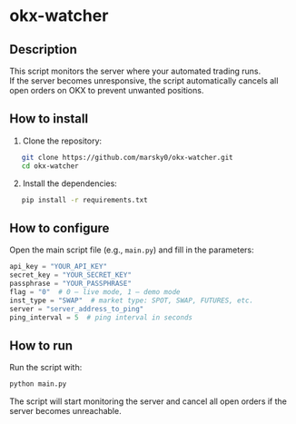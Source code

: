 # okx-watcher

## Description

This script monitors the server where your automated trading runs.  
If the server becomes unresponsive, the script automatically cancels all open orders on OKX to prevent unwanted positions.

## How to install

1. Clone the repository:

```bash
   git clone https://github.com/marsky0/okx-watcher.git
   cd okx-watcher
````

2. Install the dependencies:

```bash
   pip install -r requirements.txt
```


## How to configure

Open the main script file (e.g., `main.py`) and fill in the parameters:

```python
api_key = "YOUR_API_KEY"
secret_key = "YOUR_SECRET_KEY"
passphrase = "YOUR_PASSPHRASE"
flag = "0"  # 0 — live mode, 1 — demo mode
inst_type = "SWAP"  # market type: SPOT, SWAP, FUTURES, etc.
server = "server_address_to_ping"
ping_interval = 5  # ping interval in seconds
```

## How to run

Run the script with:

```bash
python main.py
```

The script will start monitoring the server and cancel all open orders if the server becomes unreachable.
